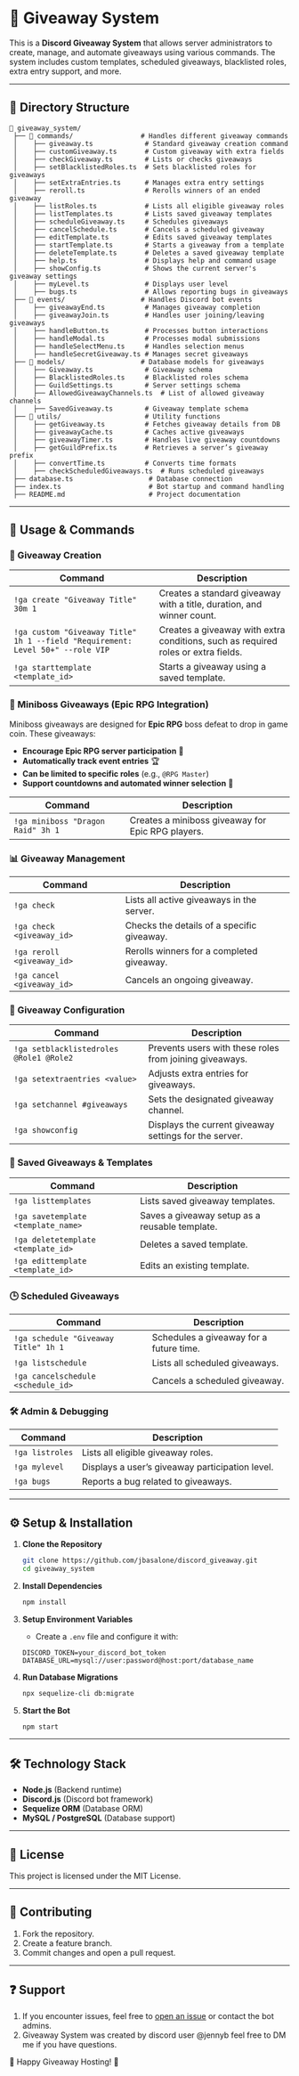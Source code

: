 # 🎉 Giveaway System

This is a **Discord Giveaway System** that allows server administrators to create, manage, and automate giveaways using various commands. The system includes custom templates, scheduled giveaways, blacklisted roles, extra entry support, and more.

---

## 📂 **Directory Structure**

```
📁 giveaway_system/
 ├── 📁 commands/                 # Handles different giveaway commands
 │    ├── giveaway.ts             # Standard giveaway creation command
 │    ├── customGiveaway.ts       # Custom giveaway with extra fields
 │    ├── checkGiveaway.ts        # Lists or checks giveaways
 │    ├── setBlacklistedRoles.ts  # Sets blacklisted roles for giveaways
 │    ├── setExtraEntries.ts      # Manages extra entry settings
 │    ├── reroll.ts               # Rerolls winners of an ended giveaway
 │    ├── listRoles.ts            # Lists all eligible giveaway roles
 │    ├── listTemplates.ts        # Lists saved giveaway templates
 │    ├── scheduleGiveaway.ts     # Schedules giveaways
 │    ├── cancelSchedule.ts       # Cancels a scheduled giveaway
 │    ├── editTemplate.ts         # Edits saved giveaway templates
 │    ├── startTemplate.ts        # Starts a giveaway from a template
 │    ├── deleteTemplate.ts       # Deletes a saved giveaway template
 │    ├── help.ts                 # Displays help and command usage
 │    ├── showConfig.ts           # Shows the current server's giveaway settings
 │    ├── myLevel.ts              # Displays user level
 │    ├── bugs.ts                 # Allows reporting bugs in giveaways
 ├── 📁 events/                   # Handles Discord bot events
 │    ├── giveawayEnd.ts          # Manages giveaway completion
 │    ├── giveawayJoin.ts         # Handles user joining/leaving giveaways
 │    ├── handleButton.ts         # Processes button interactions
 │    ├── handleModal.ts          # Processes modal submissions
 │    ├── handleSelectMenu.ts     # Handles selection menus
 │    ├── handleSecretGiveaway.ts # Manages secret giveaways
 ├── 📁 models/                   # Database models for giveaways
 │    ├── Giveaway.ts             # Giveaway schema
 │    ├── BlacklistedRoles.ts     # Blacklisted roles schema
 │    ├── GuildSettings.ts        # Server settings schema
 │    ├── AllowedGiveawayChannels.ts  # List of allowed giveaway channels
 │    ├── SavedGiveaway.ts        # Giveaway template schema
 ├── 📁 utils/                     # Utility functions
 │    ├── getGiveaway.ts          # Fetches giveaway details from DB
 │    ├── giveawayCache.ts        # Caches active giveaways
 │    ├── giveawayTimer.ts        # Handles live giveaway countdowns
 │    ├── getGuildPrefix.ts       # Retrieves a server’s giveaway prefix
 │    ├── convertTime.ts          # Converts time formats
 │    ├── checkScheduledGiveaways.ts  # Runs scheduled giveaways
 ├── database.ts                   # Database connection
 ├── index.ts                      # Bot startup and command handling
 ├── README.md                     # Project documentation
```

---

## 📜 **Usage & Commands**

### **🎁 Giveaway Creation**
| Command | Description |
|---------|------------|
| `!ga create "Giveaway Title" 30m 1` | Creates a standard giveaway with a title, duration, and winner count. |
| `!ga custom "Giveaway Title" 1h 1 --field "Requirement: Level 50+" --role VIP` | Creates a giveaway with extra conditions, such as required roles or extra fields. |
| `!ga starttemplate <template_id>` | Starts a giveaway using a saved template. |

### **🦇 Miniboss Giveaways (Epic RPG Integration)**
Miniboss giveaways are designed for **Epic RPG** boss defeat to drop in game coin. These giveaways:
- **Encourage Epic RPG server participation** 📢
- **Automatically track event entries** 🏆
- **Can be limited to specific roles** (e.g., `@RPG Master`)
- **Support countdowns and automated winner selection** 🎉

| Command | Description |
|---------|------------|
| `!ga miniboss "Dragon Raid" 3h 1` | Creates a miniboss giveaway for Epic RPG players. |

### **📊 Giveaway Management**
| Command | Description |
|---------|------------|
| `!ga check` | Lists all active giveaways in the server. |
| `!ga check <giveaway_id>` | Checks the details of a specific giveaway. |
| `!ga reroll <giveaway_id>` | Rerolls winners for a completed giveaway. |
| `!ga cancel <giveaway_id>` | Cancels an ongoing giveaway. |

### **🔧 Giveaway Configuration**
| Command | Description |
|---------|------------|
| `!ga setblacklistedroles @Role1 @Role2` | Prevents users with these roles from joining giveaways. |
| `!ga setextraentries <value>` | Adjusts extra entries for giveaways. |
| `!ga setchannel #giveaways` | Sets the designated giveaway channel. |
| `!ga showconfig` | Displays the current giveaway settings for the server. |

### **💾 Saved Giveaways & Templates**
| Command | Description |
|---------|------------|
| `!ga listtemplates` | Lists saved giveaway templates. |
| `!ga savetemplate <template_name>` | Saves a giveaway setup as a reusable template. |
| `!ga deletetemplate <template_id>` | Deletes a saved template. |
| `!ga edittemplate <template_id>` | Edits an existing template. |

### **🕒 Scheduled Giveaways**
| Command | Description |
|---------|------------|
| `!ga schedule "Giveaway Title" 1h 1` | Schedules a giveaway for a future time. |
| `!ga listschedule` | Lists all scheduled giveaways. |
| `!ga cancelschedule <schedule_id>` | Cancels a scheduled giveaway. |

### **🛠️ Admin & Debugging**
| Command | Description |
|---------|------------|
| `!ga listroles` | Lists all eligible giveaway roles. |
| `!ga mylevel` | Displays a user’s giveaway participation level. |
| `!ga bugs` | Reports a bug related to giveaways. |

---

## ⚙️ **Setup & Installation**

1. **Clone the Repository**
   ```sh
   git clone https://github.com/jbasalone/discord_giveaway.git
   cd giveaway_system
   ```

2. **Install Dependencies**
   ```sh
   npm install
   ```

3. **Setup Environment Variables**
    - Create a `.env` file and configure it with:
   ```env
   DISCORD_TOKEN=your_discord_bot_token
   DATABASE_URL=mysql://user:password@host:port/database_name
   ```

4. **Run Database Migrations**
   ```sh
   npx sequelize-cli db:migrate
   ```

5. **Start the Bot**
   ```sh
   npm start
   ```

---

## 🛠️ **Technology Stack**
- **Node.js** (Backend runtime)
- **Discord.js** (Discord bot framework)
- **Sequelize ORM** (Database ORM)
- **MySQL / PostgreSQL** (Database support)

---

## 📜 **License**
This project is licensed under the MIT License.

---

## 📝 **Contributing**
1. Fork the repository.
2. Create a feature branch.
3. Commit changes and open a pull request.

---

## ❓ **Support**
1. If you encounter issues, feel free to [open an issue](https://github.com/jbasalone/giveaway_system/issues) or contact the bot admins.
2. Giveaway System was created by discord user @jennyb feel free to DM me if you have questions. 


🚀 Happy Giveaway Hosting! 🎉

